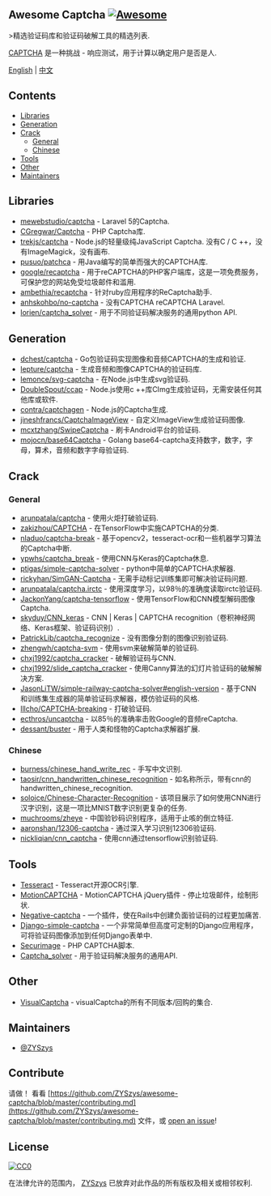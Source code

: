 ## Awesome Captcha [![Awesome](https://awesome.re/badge.svg)](https://awesome.re)

&gt;精选验证码库和验证码破解工具的精选列表.

[CAPTCHA](https://en.wikipedia.org/wiki/CAPTCHA) 是一种挑战 - 响应测试，用于计算以确定用户是否是人.


[English](https://github.com/ZYSzys/awesome-captcha/blob/master/README.md) | [中文](https://github.com/ZYSzys/awesome-captcha/blob/master/README-zh.md)

## Contents

- [Libraries](#libraries)
- [Generation](#generation)
- [Crack](#crack)
  - [General](#general)
  - [Chinese](#chinese)
- [Tools](#tools)
- [Other](#other)
- [Maintainers](#maintainers)


## Libraries

- [mewebstudio/captcha](https://github.com/mewebstudio/captcha) -  Laravel 5的Captcha.
- [CGregwar/Captcha](https://github.com/Gregwar/Captcha) -  PHP Captcha库.
- [trekjs/captcha](https://github.com/trekjs/captcha)   -  Node.js的轻量级纯JavaScript Captcha.  没有C / C ++，没有ImageMagick，没有画布.
- [pusuo/patchca](https://github.com/pusuo/patchca) - 用Java编写的简单而强大的CAPTCHA库.
- [google/recaptcha](https://github.com/google/recaptcha) - 用于reCAPTCHA的PHP客户端库，这是一项免费服务，可保护您的网站免受垃圾邮件和滥用.
- [ambethia/recaptcha](https://github.com/ambethia/recaptcha) - 针对ruby应用程序的ReCaptcha助手.
- [anhskohbo/no-captcha](https://github.com/anhskohbo/no-captcha) - 没有CAPTCHA reCAPTCHA Laravel.
- [lorien/captcha_solver](https://github.com/lorien/captcha_solver) - 用于不同验证码解决服务的通用python API.


## Generation
- [dchest/captcha](https://github.com/dchest/captcha) -  Go包验证码实现图像和音频CAPTCHA的生成和验证.
- [lepture/captcha](https://github.com/lepture/captcha) - 生成音频和图像CAPTCHA的验证码库.
- [lemonce/svg-captcha](https://github.com/lemonce/svg-captcha) - 在Node.js中生成svg验证码.
- [DoubleSpout/ccap](https://github.com/DoubleSpout/ccap) -  Node.js使用c ++库CImg生成验证码，无需安装任何其他库或软件.
- [contra/captchagen](https://github.com/contra/captchagen) -  Node.js的Captcha生成.
- [jineshfrancs/CaptchaImageView](https://github.com/jineshfrancs/CaptchaImageView) - 自定义ImageView生成验证码图像.
- [mcxtzhang/SwipeCaptcha](https://github.com/mcxtzhang/SwipeCaptcha) - 刷卡Android平台的验证码.
- [mojocn/base64Captcha](https://github.com/mojocn/base64Captcha) -  Golang base64-captcha支持数字，数字，字母，算术，音频和数字字母验证码.


## Crack

### General
- [arunpatala/captcha](https://github.com/arunpatala/captcha) - 使用火炬打破验证码.
- [zakizhou/CAPTCHA](https://github.com/zakizhou/CAPTCHA) - 在TensorFlow中实施CAPTCHA的分类.
- [nladuo/captcha-break](https://github.com/nladuo/captcha-break) - 基于opencv2，tesseract-ocr和一些机器学习算法的Captcha中断.
- [ypwhs/captcha_break](https://github.com/ypwhs/captcha_break) - 使用CNN与Keras的Captcha休息.
- [ptigas/simple-captcha-solver](https://github.com/ptigas/simple-captcha-solver) -  python中简单的CAPTCHA求解器.
- [rickyhan/SimGAN-Captcha](https://github.com/rickyhan/SimGAN-Captcha) - 无需手动标记训练集即可解决验证码问题.
- [arunpatala/captcha.irctc](https://github.com/arunpatala/captcha.irctc) - 使用深度学习，以98％的准确度读取irctc验证码.
- [JackonYang/captcha-tensorflow](https://github.com/JackonYang/captcha-tensorflow) - 使用TensorFlow和CNN模型解码图像Captcha.
- [skyduy/CNN_keras](https://github.com/skyduy/CNN_keras) - CNN | Keras | CAPTCHA recognition（卷积神经网络、Keras框架、验证码识别）.
- [PatrickLib/captcha_recognize](https://github.com/PatrickLib/captcha_recognize) - 没有图像分割的图像识别验证码.
- [zhengwh/captcha-svm](https://github.com/zhengwh/captcha-svm) - 使用svm来破解简单的验证码.
- [chxj1992/captcha_cracker](https://github.com/chxj1992/captcha_cracker) - 破解验证码与CNN.
- [chxj1992/slide_captcha_cracker](https://github.com/chxj1992/slide_captcha_cracker) - 使用Canny算法的幻灯片验证码的破解解决方案.
- [JasonLiTW/simple-railway-captcha-solver#english-version](https://github.com/JasonLiTW/simple-railway-captcha-solver#english-version) - 基于CNN和训练集生成器的简单验证码求解器，模仿验证码的风格.
- [lllcho/CAPTCHA-breaking](https://github.com/lllcho/CAPTCHA-breaking) - 打破验证码.
- [ecthros/uncaptcha](https://github.com/ecthros/uncaptcha) - 以85％的准确率击败Google的音频reCaptcha.
- [dessant/buster](https://github.com/dessant/buster) - 用于人类和怪物的Captcha求解器扩展.


### Chinese
- [burness/chinese_hand_write_rec](https://github.com/burness/tensorflow-101/tree/master/chinese_hand_write_rec/src) - 手写中文识别.
- [taosir/cnn_handwritten_chinese_recognition](https://github.com/taosir/cnn_handwritten_chinese_recognition) - 如名称所示，带有cnn的handwritten_chinese_recognition.
- [soloice/Chinese-Character-Recognition](https://github.com/soloice/Chinese-Character-Recognition) - 该项目展示了如何使用CNN进行汉字识别，这是一项比MNIST数字识别更复杂的任务.
- [muchrooms/zheye](https://github.com/muchrooms/zheye) - 中国验钞码识别程序，适用于止咳的倒立特征.
- [aaronshan/12306-captcha](https://github.com/aaronshan/12306-captcha) - 通过深入学习识别12306验证码.
- [nickliqian/cnn_captcha](https://github.com/nickliqian/cnn_captcha) - 使用cnn通过tensorflow识别验证码.


## Tools

- [Tesseract](https://github.com/tesseract-ocr/tesseract) -  Tesseract开源OCR引擎.
- [MotionCAPTCHA](https://github.com/wjcrowcroft/MotionCAPTCHA) -  MotionCAPTCHA jQuery插件 - 停止垃圾邮件，绘制形状.
- [Negative-captcha](https://github.com/subwindow/negative-captcha) - 一个插件，使在Rails中创建负面验证码的过程更加痛苦.
- [Django-simple-captcha](https://github.com/mbi/django-simple-captcha) - 一个非常简单但高度可定制的Django应用程序，可将验证码图像添加到任何Django表单中.
- [Securimage](https://github.com/dapphp/securimage) -  PHP CAPTCHA脚本.
- [Captcha_solver](https://github.com/lorien/captcha_solver) - 用于验证码解决服务的通用API.


## Other

- [VisualCaptcha](https://github.com/emotionLoop/visualCaptcha) -  visualCaptcha的所有不同版本/回购的集合.


## Maintainers

- [@ZYSzys](https://github.com/ZYSzys)


## Contribute

 请做！  看看 [https://github.com/ZYSzys/awesome-captcha/blob/master/contributing.md](https://github.com/ZYSzys/awesome-captcha/blob/master/contributing.md) 文件，或 [open an issue](https://github.com/ZYSzys/awesome-captcha/issues/new)!


## License

[![CC0](http://mirrors.creativecommons.org/presskit/buttons/88x31/svg/cc-zero.svg)](https://creativecommons.org/publicdomain/zero/1.0/)

在法律允许的范围内， [ZYSzys](https://github.com/ZYSzys) 已放弃对此作品的所有版权及相关或相邻权利.

